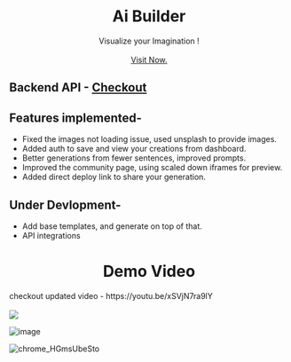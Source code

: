 

<div align="center">
  <h1 align="center">Ai Builder</h1>

  <p align="center">
    Visualize your Imagination !
    <br />
    <br />
    <a href="https://www.ai-builder.live/" target="_blank">Visit Now.</a>
  </p>
</div>

## Backend API - [Checkout](https://github.com/Saransh29/ai-builder-api)

## Features implemented-
- Fixed the images not loading issue, used unsplash to provide images.
- Added auth to save and view your creations from dashboard.
- Better generations from fewer sentences, improved prompts.
- Improved the community page, using scaled down iframes for preview.
- Added direct deploy link to share your generation.



## Under Devlopment-
- Add base templates, and generate on top of that.
- API integrations


<div align="center">
  <h1 align="center">Demo Video</h1>

</div>
checkout updated video - https://youtu.be/xSVjN7ra9lY
<br />
<br />
<img src="https://user-images.githubusercontent.com/50516265/228658598-1a264dec-db25-4dec-a57c-c3f75ab7421b.gif">

![image](https://user-images.githubusercontent.com/50516265/232068889-abcad170-75e7-4154-a49c-c61589ba0ddf.png)

![chrome_HGmsUbeSto](https://user-images.githubusercontent.com/50516265/231691299-2f3c1ada-f764-468e-9a4d-347d49da9646.png)

